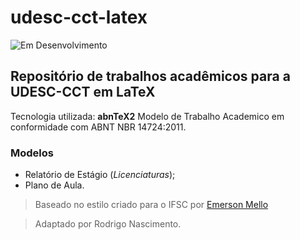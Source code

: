 # udesc-cct-latex
![Em Desenvolvimento](http://img.shields.io/static/v1?label=STATUS&message=EM%20DESENVOLVIMENTO&color=GREEN&style=for-the-badge)
## Repositório de trabalhos acadêmicos para a UDESC-CCT em LaTeX



Tecnologia utilizada: **abnTeX2** Modelo de Trabalho Academico em conformidade com ABNT NBR 14724:2011.

### Modelos
- Relatório de Estágio (*Licenciaturas*);
- Plano de Aula.

> Baseado no estilo criado para o IFSC por [Emerson Mello](https://github.com/emersonmello/modelos-latex/tree/master/monografia)

> Adaptado por Rodrigo Nascimento.
